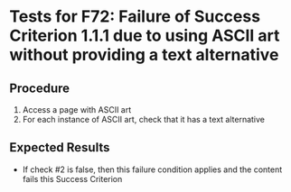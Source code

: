 # Tests for F72: Failure of Success Criterion 1.1.1 due to using ASCII art without providing a text alternative

## Procedure

1. Access a page with ASCII art
2. For each instance of ASCII art, check that it has a text alternative

## Expected Results

- If check #2 is false, then this failure condition applies and the content fails this Success Criterion

